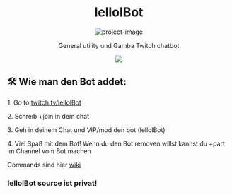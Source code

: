 <h1 align="center" id="title">lellolBot</h1>

<p align="center"><img src="https://cdn.7tv.app/emote/65c53deea00fa4f2a62fbb9e/4x.webp" alt="project-image"></p>

<p align="center" id="description">General utility und Gamba Twitch chatbot</p>

<div align="center">

[![](https://dcbadge.vercel.app/api/server/tdU6SRUMpk?style=flat)](https://discord.gg/S8k6WByPAx)

</div>

<h2>🛠️ Wie man den Bot addet:</h2>

<p>1. Go to <a href="https://twitch.tv/lellolbot">twitch.tv/lellolBot</a></p>

<p>2. Schreib +join in dem chat</p>

<p>3. Geh in deinem Chat und VIP/mod den bot (lellolBot)</p>

<p>4. Viel Spaß mit dem Bot! Wenn du den Bot removen willst kannst du +part im Channel vom Bot machen</p>

<p>Commands sind hier <a href="https://github.com/lellolidk/lellolbot/wiki">wiki</a></p>

<h3>lellolBot source ist privat!</h3>

